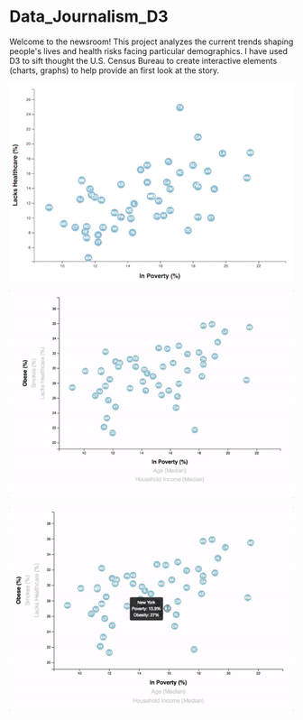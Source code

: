 # Data_Journalism_D3
Welcome to the newsroom! This project analyzes the current trends shaping people's lives and health risks facing particular demographics. I have used D3 to sift thought the U.S. Census Bureau to create interactive elements (charts, graphs) to help provide an first look at the story.

![4-scatter](Analysis/Images/4-scatter.jpg)

![7-animated-scatter](Analysis/Images/7-animated-scatter.gif)


![8-tooltip](Analysis/Images/8-tooltip.gif)
